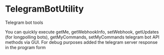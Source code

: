 # TelegramBotUtility
 Telegram bot tools

You can quickly execute getMe, getWebhookInfo, setWebhook, getUpdates (for longpolling bots), getMyCommands, setMyCommands telegram bot API methods via GUI.
For debug purposes added the telegram server response in the program form